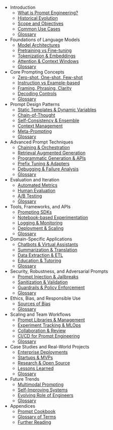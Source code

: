 * Introduction
  * [What is Prompt Engineering?](chapters/01-introduction/1.1-what-is-prompt-engineering.md)
  * [Historical Evolution](chapters/01-introduction/1.2-historical-evolution-of-nlp-and-prompts.md)
  * [Scope and Objectives](chapters/01-introduction/1.3-scope-and-objectives-of-prompting.md)
  * [Common Use Cases](chapters/01-introduction/1.4-common-use-cases-success-stories.md)
  * [Glossary](chapters/01-introduction/glossary.md)
* Foundations of Language Models
  * [Model Architectures](chapters/02-foundations-of-language-models/2.1-model-architectures.md)
  * [Pretraining vs Fine-tuning](chapters/02-foundations-of-language-models/2.2-pretraining-vs-fine-tuning-vs-instruction-tuning.md)
  * [Tokenization & Embeddings](chapters/02-foundations-of-language-models/2.3-tokenization-embeddings-vector-spaces.md)
  * [Attention & Context Windows](chapters/02-foundations-of-language-models/2.4-attention-mechanisms-context-windows.md)
  * [Glossary](chapters/02-foundations-of-language-models/glossary.md)
* Core Prompting Concepts
  * [Zero-shot, One-shot, Few-shot](chapters/03-core-prompting-concepts/3.1-zero-shot-one-shot-and-few-shot-learning.md)
  * [Instruction vs Example-based](chapters/03-core-prompting-concepts/3.2-instruction-prompts-vs-example-based-prompts.md)
  * [Framing, Phrasing, Clarity](chapters/03-core-prompting-concepts/3.3-prompt-framing-phrasing-and-clarity.md)
  * [Decoding Controls](chapters/03-core-prompting-concepts/3.4-decoding-controls-temperature-top-k-top-p-beam-search.md)
  * [Glossary](chapters/03-core-prompting-concepts/glossary.md)
* Prompt Design Patterns
  * [Static Templates & Dynamic Variables](chapters/04-prompt-design-patterns/4.1-static-templates-and-dynamic-variables.md)
  * [Chain-of-Thought](chapters/04-prompt-design-patterns/4.2-chain-of-thought-and-step-by-step-reasoning.md)
  * [Self-Consistency & Ensemble](chapters/04-prompt-design-patterns/4.3-self-consistency-voting-and-ensemble-prompts.md)
  * [Context Management](chapters/04-prompt-design-patterns/4.4-context-management-and-window-optimization.md)
  * [Meta-Prompting](chapters/04-prompt-design-patterns/4.5-meta-prompting-and-higher-order-prompts.md)
  * [Glossary](chapters/04-prompt-design-patterns/glossary.md)
* Advanced Prompt Techniques
  * [Chaining & Orchestration](chapters/05-advanced-prompt-techniques/5.1-prompt-chaining-orchestration-and-pipelines.md)
  * [Retrieval Augmented Generation](chapters/05-advanced-prompt-techniques/5.2-retrieval-augmented-generation-and-memory.md)
  * [Programmatic Generation & APIs](chapters/05-advanced-prompt-techniques/5.3-programmatic-prompt-generation-and-apis.md)
  * [Prefix Tuning & Adapters](chapters/05-advanced-prompt-techniques/5.4-prefix-tuning-adapters-and-soft-prompts.md)
  * [Debugging & Failure Analysis](chapters/05-advanced-prompt-techniques/5.5-debugging-and-prompt-failure-analysis.md)
  * [Glossary](chapters/05-advanced-prompt-techniques/glossary.md)
* Evaluation and Iteration
  * [Automated Metrics](chapters/06-evaluation-and-iteration/6.1-automated-metrics-bleu-rouge-perplexity-embedding-similarity.md)
  * [Human Evaluation](chapters/06-evaluation-and-iteration/6.2-human-evaluation-criteria-surveys-feedback-loops.md)
  * [A/B Testing](chapters/06-evaluation-and-iteration/6.3-ab-testing-statistical-significance-control-experiments.md)
  * [Glossary](chapters/06-evaluation-and-iteration/glossary.md)
* Tools, Frameworks, and APIs
  * [Prompting SDKs](chapters/07-tools-frameworks-and-apis/7.1-prompting-sdks-langchain-prompt-toolkit-openai-sdk.md)
  * [Notebook-based Experimentation](chapters/07-tools-frameworks-and-apis/7.2-notebook-based-experimentation.md)
  * [Logging & Monitoring](chapters/07-tools-frameworks-and-apis/7.3-logging-monitoring-and-debugging-tools.md)
  * [Deployment & Scaling](chapters/07-tools-frameworks-and-apis/7.4-deployment-platforms-scaling-and-best-practices.md)
  * [Glossary](chapters/07-tools-frameworks-and-apis/glossary.md)
* Domain-Specific Applications
  * [Chatbots & Virtual Assistants](chapters/08-domain-specific-applications/8.1-chatbots-and-virtual-assistants.md)
  * [Summarization & Translation](chapters/08-domain-specific-applications/8.2-summarization-and-translation.md)
  * [Data Extraction & ETL](chapters/08-domain-specific-applications/8.3-data-extraction-classification-&-etl.md)
  * [Education & Tutoring](chapters/08-domain-specific-applications/8.4-education-tutoring-systems.md)
  * [Glossary](chapters/08-domain-specific-applications/glossary.md)
* Security, Robustness, and Adversarial Prompts
  * [Prompt Injection & Jailbreaks](chapters/09-security-robustness-and-adversarial-prompts/9.1-prompt-injection-and-jailbreaks.md)
  * [Sanitization & Validation](chapters/09-security-robustness-and-adversarial-prompts/9.2-sanitization-and-input-validation.md)
  * [Guardrails & Policy Enforcement](chapters/09-security-robustness-and-adversarial-prompts/9.3-guardrails-and-policy-enforcement.md)
  * [Glossary](chapters/09-security-robustness-and-adversarial-prompts/glossary.md)
* Ethics, Bias, and Responsible Use
  * [Sources of Bias](chapters/10-ethics-bias-and-responsible-use/10.1-sources-of-bias-in-data-and-prompts.md)
  * [Glossary](chapters/10-ethics-bias-and-responsible-use/glossary.md)
* Scaling and Team Workflows
  * [Prompt Libraries & Management](chapters/11-scaling-and-team-workflows/11.1-prompt-libraries-and-repository-management.md)
  * [Experiment Tracking & MLOps](chapters/11-scaling-and-team-workflows/11.2-experiment-tracking-and-mlops-integration.md)
  * [Collaboration & Review](chapters/11-scaling-and-team-workflows/11.3-collaboration-review-processes-and-code-quality.md)
  * [CI/CD for Prompt Engineering](chapters/11-scaling-and-team-workflows/11.4-ci-cd-for-prompt-engineering.md)
  * [Glossary](chapters/11-scaling-and-team-workflows/glossary.md)
* Case Studies and Real-World Projects
  * [Enterprise Deployments](chapters/12-case-studies-and-real-world-projects/12.1-enterprise-scale-deployments.md)
  * [Startups & MVPs](chapters/12-case-studies-and-real-world-projects/12.2-startups-and-mvps.md)
  * [Research & Open Source](chapters/12-case-studies-and-real-world-projects/12.3-research-projects-and-open-source-initiatives.md)
  * [Lessons Learned](chapters/12-case-studies-and-real-world-projects/12.4-lessons-learned-and-best-practices.md)
  * [Glossary](chapters/12-case-studies-and-real-world-projects/glossary.md)
* Future Trends
  * [Multimodal Prompting](chapters/13-future-trends/13.1-multimodal-prompting-text-vision-audio.md)
  * [Self-Improving Systems](chapters/13-future-trends/13.2-self-improving-and-autonomous-systems.md)
  * [Evolving Role of Engineers](chapters/13-future-trends/13.3-the-evolving-role-of-human-engineers.md)
  * [Glossary](chapters/13-future-trends/glossary.md)
* Appendices
  * [Prompt Cookbook](chapters/14-appendices/14.1-prompt-cookbook-templates-snippets-patterns.md)
  * [Glossary of Terms](chapters/14-appendices/14.2-glossary-of-terms-and-acronyms.md)
  * [Further Reading](chapters/14-appendices/14.3-further-reading-and-resources.md)
